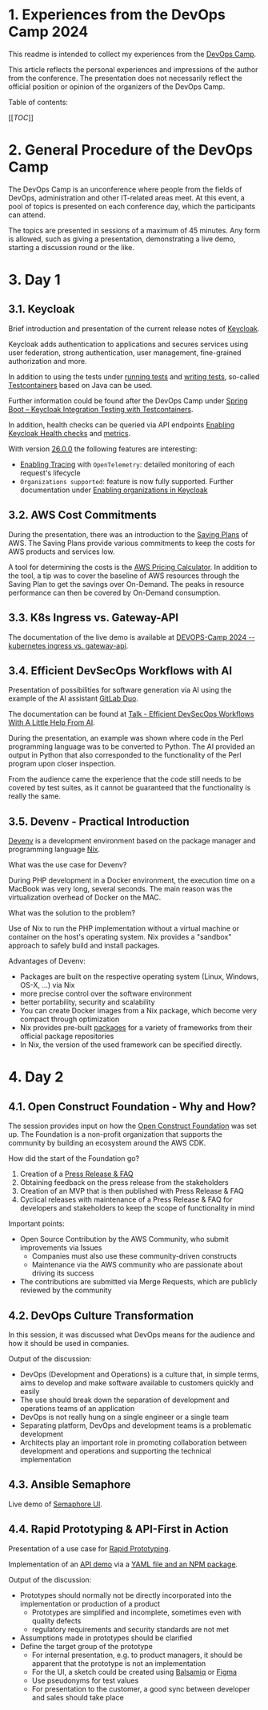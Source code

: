 # 1. Experiences from the DevOps Camp 2024

This readme is intended to collect my experiences from the [DevOps Camp](https://devops-camp.de/).

This article reflects the personal experiences and impressions of the author from the conference. The presentation does not necessarily reflect the official position or opinion of the organizers of the DevOps Camp.

Table of contents:  

[[_TOC_]]

# 2. General Procedure of the DevOps Camp

The DevOps Camp is an unconference where people from the fields of DevOps, administration and other IT-related areas meet.
At this event, a pool of topics is presented on each conference day, which the participants can attend.

The topics are presented in sessions of a maximum of 45 minutes. Any form is allowed, such as giving a presentation, demonstrating a live demo, starting a discussion round or the like.

# 3. Day 1

## 3.1. Keycloak

Brief introduction and presentation of the current release notes of [Keycloak](https://github.com/keycloak/keycloak).

Keycloak adds authentication to applications and secures services using user federation, strong authentication, user management, fine-grained authorization and more.

In addition to using the tests under [running tests](https://github.com/keycloak/keycloak/blob/main/docs/tests.md) and [writing tests](https://github.com/keycloak/keycloak/blob/main/docs/tests-development.md), so-called [Testcontainers](https://github.com/testcontainers/testcontainers-java) based on Java can be used.

Further information could be found after the DevOps Camp under [Spring Boot – Keycloak Integration Testing with Testcontainers](https://www.baeldung.com/spring-boot-keycloak-integration-testing).

In addition, health checks can be queried via API endpoints [Enabling Keycloak Health checks](https://www.keycloak.org/server/health) and [metrics](https://www.keycloak.org/server/configuration-metrics).

With version [26.0.0](https://www.keycloak.org/docs/latest/release_notes/#keycloak-26-0-0) the following features are interesting:

- [Enabling Tracing](https://www.keycloak.org/server/tracing) with `OpenTelemetry`: detailed monitoring of each request's lifecycle
- `Organizations supported`: feature is now fully supported. Further documentation under [Enabling organizations in Keycloak](https://www.keycloak.org/docs/26.0.0/server_admin/#_enabling_organization_)

## 3.2. AWS Cost Commitments

During the presentation, there was an introduction to the [Saving Plans](https://docs.aws.amazon.com/savingsplans/latest/userguide/what-is-savings-plans.html) of AWS.
The Saving Plans provide various commitments to keep the costs for AWS products and services low.

A tool for determining the costs is the [AWS Pricing Calculator](https://calculator.aws/#/).
In addition to the tool, a tip was to cover the baseline of AWS resources through the Saving Plan to get the savings over On-Demand.
The peaks in resource performance can then be covered by On-Demand consumption.

## 3.3. K8s Ingress vs. Gateway-API

The documentation of the live demo is available at [DEVOPS-Camp 2024 -- kubernetes ingress vs. gateway-api](https://github.com/venc0r/devopscamp2024).

## 3.4. Efficient DevSecOps Workflows with AI

Presentation of possibilities for software generation via AI using the example of the AI assistant [GitLab Duo](https://about.gitlab.com/de-de/gitlab-duo/).

The documentation can be found at [Talk - Efficient DevSecOps Workflows With A Little Help From AI](https://gitlab.com/gitlab-da/use-cases/ai/ai-research/talk-efficient-devsecops-workflows-with-a-little-help-from-ai).

During the presentation, an example was shown where code in the Perl programming language was to be converted to Python.
The AI provided an output in Python that also corresponded to the functionality of the Perl program upon closer inspection.

From the audience came the experience that the code still needs to be covered by test suites, as it cannot be guaranteed that the functionality is really the same.

## 3.5. Devenv - Practical Introduction

[Devenv](https://devenv.sh/) is a development environment based on the package manager and programming language [Nix](https://nix.dev/manual/nix/2.18/language/index.html).

What was the use case for Devenv?

During PHP development in a Docker environment, the execution time on a MacBook was very long, several seconds.
The main reason was the virtualization overhead of Docker on the MAC.

What was the solution to the problem?

Use of Nix to run the PHP implementation without a virtual machine or container on the host's operating system.
Nix provides a "sandbox" approach to safely build and install packages.

Advantages of Devenv:

- Packages are built on the respective operating system (Linux, Windows, OS-X, ...) via Nix
- more precise control over the software environment
- better portability, security and scalability
- You can create Docker images from a Nix package, which become very compact through optimization
- Nix provides pre-built [packages](https://search.nixos.org/packages) for a variety of frameworks from their official package repositories
- In Nix, the version of the used framework can be specified directly.

# 4. Day 2

## 4.1. Open Construct Foundation - Why and How?

The session provides input on how the [Open Construct Foundation](https://www.openconstructfoundation.org/) was set up.
The Foundation is a non-profit organization that supports the community by building an ecosystem around the AWS CDK.

How did the start of the Foundation go?

1. Creation of a [Press Release & FAQ](https://www.open-constructs.org/#community-driven-cdk-construct-library)
2. Obtaining feedback on the press release from the stakeholders
3. Creation of an MVP that is then published with Press Release & FAQ
4. Cyclical releases with maintenance of a Press Release & FAQ for developers and stakeholders to keep the scope of functionality in mind

Important points:

- Open Source Contribution by the AWS Community, who submit improvements via Issues
  - Companies must also use these community-driven constructs
  - Maintenance via the AWS community who are passionate about driving its success
- The contributions are submitted via Merge Requests, which are publicly reviewed by the community

## 4.2. DevOps Culture Transformation

In this session, it was discussed what DevOps means for the audience and how it should be used in companies.

Output of the discussion:
- DevOps (Development and Operations) is a culture that, in simple terms, aims to develop and make software available to customers quickly and easily
- The use should break down the separation of development and operations teams of an application
- DevOps is not really hung on a single engineer or a single team
- Separating platform, DevOps and development teams is a problematic development
- Architects play an important role in promoting collaboration between development and operations and supporting the technical implementation

## 4.3. Ansible Semaphore

Live demo of [Semaphore UI](https://github.com/semaphoreui/semaphore).

## 4.4. Rapid Prototyping & API-First in Action

Presentation of a use case for [Rapid Prototyping](https://sourcefranke.github.io/prototyping-apifirst-session/1).

Implementation of an [API demo](https://sourcefranke.github.io/clock-service-demo-api/) via a [YAML file and an NPM package](https://github.com/sourcefranke/clock-service-demo-impl).

Output of the discussion:
- Prototypes should normally not be directly incorporated into the implementation or production of a product
   -  Prototypes are simplified and incomplete, sometimes even with quality defects
   -  regulatory requirements and security standards are not met
- Assumptions made in prototypes should be clarified
- Define the target group of the prototype
   - For internal presentation, e.g. to product managers, it should be apparent that the prototype is not an implementation
   - For the UI, a sketch could be created using [Balsamiq](https://balsamiq.com/) or [Figma](https://www.figma.com/)
   - Use pseudonyms for test values
   - For presentation to the customer, a good sync between developer and sales should take place